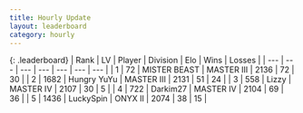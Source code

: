 ```yaml
---
title: Hourly Update
layout: leaderboard
category: hourly
---
```


{: .leaderboard}
| Rank | LV | Player | Division | Elo | Wins | Losses |
| --- | --- | --- | --- | --- | --- | --- |
| <span data-change="1">1</span> | 72 | <span title="ID: 727221">MISTER BEAST</span> | MASTER III | <span data-change="0">2136</span> | <span data-change="0">72</span> | <span data-change="0">30</span> |
| <span data-change="-1">2</span> | 1682 | <span title="ID: 366840">Hungry YuYu</span> | MASTER III | <span data-change="-24">2131</span> | <span data-change="1">51</span> | <span data-change="3">24</span> |
| <span data-change="0">3</span> | 558 | <span title="ID: 44257">Lizzy</span> | MASTER IV | <span data-change="0">2107</span> | <span data-change="0">30</span> | <span data-change="0">5</span> |
| <span data-change="0">4</span> | 722 | <span title="ID: 694036">Darkim27</span> | MASTER IV | <span data-change="29">2104</span> | <span data-change="5">69</span> | <span data-change="1">36</span> |
| <span data-change="0">5</span> | 1436 | <span title="ID: 498412">LuckySpin</span> | ONYX II | <span data-change="12">2074</span> | <span data-change="2">38</span> | <span data-change="1">15</span> |